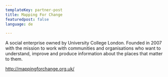 ```yaml
---
templateKey: partner-post
title: Mapping For Change
featuredpost: false
language: de

---
```

A social enterprise owned by University College London. Founded in 2007 with the mission to work with communities and organisations who want to understand, improve and produce information about the places that matter to them.

<!-- end -->

http://mappingforchange.org.uk/




